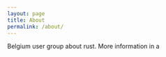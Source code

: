 ```yaml
---
layout: page
title: About
permalink: /about/
---
```


Belgium user group about rust. More information in a 

